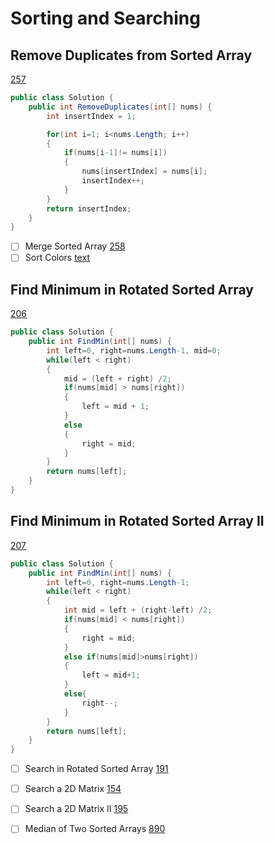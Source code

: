 # Sorting and Searching

## Remove Duplicates from Sorted Array

[257](https://leetcode.com/explore/interview/card/microsoft/47/sorting-and-searching/257/)

```C#
public class Solution {
    public int RemoveDuplicates(int[] nums) {
        int insertIndex = 1;

        for(int i=1; i<nums.Length; i++)
        {
            if(nums[i-1]!= nums[i])
            {
                nums[insertIndex] = nums[i];
                insertIndex++;
            }
        }
        return insertIndex;
    }
}
```

- [ ] Merge Sorted Array [258](https://leetcode.com/explore/interview/card/microsoft/47/sorting-and-searching/258/)
- [ ] Sort Colors [text](https://leetcode.com/explore/interview/card/microsoft/47/sorting-and-searching/193/)

## Find Minimum in Rotated Sorted Array  

[206](https://leetcode.com/explore/interview/card/microsoft/47/sorting-and-searching/206/)

```C#
public class Solution {
    public int FindMin(int[] nums) {
        int left=0, right=nums.Length-1, mid=0;
        while(left < right)
        {
            mid = (left + right) /2;
            if(nums[mid] > nums[right])
            {
                left = mid + 1;
            }
            else
            {
                right = mid;
            }
        }
        return nums[left];
    }
}
```

## Find Minimum in Rotated Sorted Array II

[207](https://leetcode.com/explore/interview/card/microsoft/47/sorting-and-searching/207/)

```C#
public class Solution {
    public int FindMin(int[] nums) {
        int left=0, right=nums.Length-1;
        while(left < right)
        {
            int mid = left + (right-left) /2;
            if(nums[mid] < nums[right])
            {
                right = mid;
            }
            else if(nums[mid]>nums[right])
            {
                left = mid+1;
            }
            else{
                right--;
            }
        }
        return nums[left];
    }
}
```

- [ ] Search in Rotated Sorted Array [191](https://leetcode.com/explore/interview/card/microsoft/47/sorting-and-searching/191/)
- [ ]  Search a 2D Matrix [154](https://leetcode.com/explore/interview/card/microsoft/47/sorting-and-searching/154/)
- [ ]  Search a 2D Matrix II [195](https://leetcode.com/explore/interview/card/microsoft/47/sorting-and-searching/195/)
- [ ]  Median of Two Sorted Arrays [890](https://leetcode.com/explore/interview/card/microsoft/47/sorting-and-searching/890/)

